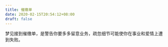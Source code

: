 ```yaml
---
title: 催缴单
date: 2020-02-15T20:54:12+08:00
draft: false
---
```


梦见接到催缴单，是警告你要多多留意业务，疏忽细节可能使你在事业和爱情上遭到失败。
